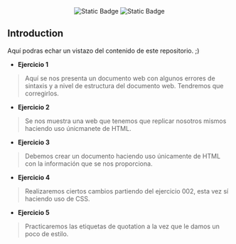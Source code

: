 <center>
 <img alt="Static Badge" src="https://img.shields.io/badge/CPIFP-Alan%20Turing-blue"> <img alt="Static Badge" src="https://img.shields.io/badge/Git%20Jvr-purple">

</center>

## Introduction

Aquí podras echar un vistazo del contenido de este repositorio. ;)


- **Ejercicio 1**

> Aquí se nos presenta un documento web con algunos errores de sintaxis y a nivel de estructura del documento web. Tendremos que corregirlos.

- **Ejercicio 2**

> Se nos muestra una web que tenemos que replicar nosotros mismos haciendo uso únicmanete de HTML.

- **Ejercicio 3**

> Debemos crear un documento haciendo uso únicamente de HTML con la información que se nos proporciona.

- **Ejercicio 4**

> Realizaremos ciertos cambios partiendo del ejercicio 002, esta vez sí haciendo uso de CSS.

- **Ejercicio 5**

> Practicaremos las etiquetas de quotation a la vez que le damos un poco de estilo.